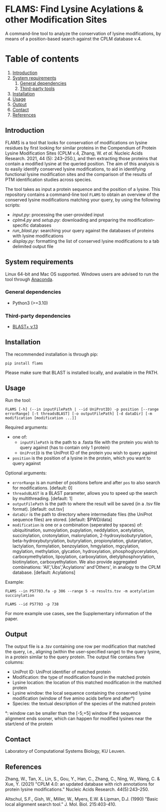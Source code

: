 # FLAMS: Find Lysine Acylations & other Modification Sites

A command-line tool to analyze the conservation of lysine modifications, by means of a position-based search against the CPLM database v.4.

# Table of contents

1.  [Introduction](#introduction)
2.  [System requirements](#system-requirements)
    1.  [General dependencies](#general-dependencies)
    2.  [Third-party tools](#third-party-tools)
3.  [Installation](#installation)
4.  [Usage](#usage)
5.  [Output](#output)
6.  [Contact](#contact)
7.  [References](#references)

## Introduction

FLAMS is a tool that looks for conservation of modifications on lysine residues by first looking for similar proteins in the Compendium of Protein Lysine Modification Sites (CPLM v.4, Zhang, W. *et al.* Nucleic Acids Research. 2021, 44 (5): 243–250.), and then extracting those proteins that contain a modified lysine at the queried position. The aim of this analysis is to easily identify conserved lysine modifications, to aid in identifying functional lysine modification sites and the comparison of the results of PTM identification studies across species.

The tool takes as input a protein sequence and the position of a lysine. This repository contains a command-line tool `FLAMS` to obtain an overview of the conserved lysine modifications matching your query, by using the following scripts:

* *input.py*: processing the user-provided input
* *cplm4.py* and *setup.py*: downloading and preparing the modification-specific databases
* *run_blast.py*: searching your query against the databases of proteins with lysine modifications
* *display.py*: formatting the list of conserved lysine modifications to a tab delimited output file

## System requirements

Linux 64-bit and Mac OS supported. Windows users are advised to run the tool through [Anaconda](https://www.anaconda.com/products/distribution).

### General dependencies

* Python3 (>=3.10)

### Third-party dependencies

* [BLAST+ v.13](https://ftp.ncbi.nlm.nih.gov/blast/executables/blast+/LATEST/)

## Installation

The recommended installation is through pip:

`pip install flams`

Please make sure that BLAST is installed locally, and available in the PATH.

## Usage

Run the tool:

`FLAMS [-h] (--in inputFilePath | --id UniProtID) -p position [--range errorRange] [-t threadsBLAST] [-o outputFilePath] [-d dataDir] [-m modification [modification ...]]  `

Required arguments:
* one of:
  * `inputFilePath` is the path to a .fasta file with the protein you wish to query against (has to contain only 1 protein)
  * `UniProtID` is the UniProt ID of the protein you wish to query against
* `position` is the position of a lysine in the protein, which you want to query against

Optional arguments:
* `errorRange` is an number of positions before and after `pos` to also search for modifications. [default: 0]
* `threadsBLAST` is a BLAST parameter, allows you to speed up the search by multithreading. [default: 1]
* `outputFilePath` is the path to where the result will be saved (in a .tsv file format). [default: out.tsv]
* `dataDir` is the path to directory where intermediate files (the UniProt sequence files) are stored. [default: $PWD/data]
* `modification` is one or a combination (seperated by spaces) of: ubiquitination, sumoylation, pupylation, neddylation, acetylation, succinylation, crotonylation, malonylation, 2-hydroxyisobutyrylation, beta-hydroxybutyrylation, butyrylation, propionylation, glutarylation, lactylation,  formylation, benzoylation, hmgylation, mgcylation, mgylation, methylation, glycation, hydroxylation, phosphoglycerylation, carboxymethylation, lipoylation, carboxylation, dietylphosphorylation, biotinylation, carboxyethylation. We also provide aggregated combinations: 'All','Ubs','Acylations' and'Others', in analogy to the CPLM database. [default: Acylations]

Example:

`FLAMS --in P57703.fa -p 306 --range 5 -o results.tsv -m acetylation succinylation`

`FLAMS --id P57703 -p 738`

For more example use cases, see the Supplementary information of the paper.

## Output

The output file is a .tsv containing one row per modification that matched the query, i.e., aligning (within the user-specified range) to the query lysine, in a protein similar to the query protein. The output file contains five columns:
* UniProt ID: UniProt identifier of matched protein
* Modification: the type of modification found in the matched protein
* Lysine location: the location of this matched modification in the matched protein
* Lysine window: the local sequence containing the conserved lysine modification (window of five amino acids before and after°)
* Species: the textual description of the species of the matched protein

°: window can be smaller than the [-5;+5] window if the sequence alignment ends sooner, which can happen for modified lysines near the start/end of the protein

## Contact

Laboratory of Computational Systems Biology, KU Leuven.

## References

Zhang, W., Tan, X., Lin, S., Gou, Y., Han, C., Zhang, C., Ning, W., Wang, C. & Xue, Y. (2021) "CPLM 4.0: an updated database with rich annotations for protein lysine modifications." Nucleic Acids Research. 44(5):243–250.

Altschul, S.F., Gish, W., Miller, W., Myers, E.W. & Lipman, D.J. (1990) "Basic local alignment search tool." J. Mol. Biol. 215:403-410.
